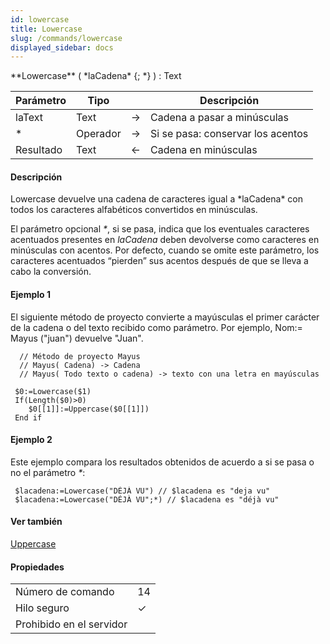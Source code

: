 ```yaml
---
id: lowercase
title: Lowercase
slug: /commands/lowercase
displayed_sidebar: docs
---
```


<!--REF #_command_.Lowercase.Syntax-->**Lowercase** ( *laCadena* {; *} ) : Text<!-- END REF-->
<!--REF #_command_.Lowercase.Params-->
| Parámetro | Tipo |  | Descripción |
| --- | --- | --- | --- |
| laText | Text | &#8594;  | Cadena a pasar a minúsculas |
| * | Operador | &#8594;  | Si se pasa: conservar los acentos |
| Resultado | Text | &#8592; | Cadena en minúsculas |

<!-- END REF-->

#### Descripción 

<!--REF #_command_.Lowercase.Summary-->Lowercase devuelve una cadena de caracteres igual a *laCadena* con todos los caracteres alfabéticos convertidos en minúsculas.<!-- END REF-->

El parámetro opcional *\**, si se pasa, indica que los eventuales caracteres acentuados presentes en *laCadena* deben devolverse como caracteres en minúsculas con acentos. Por defecto, cuando se omite este parámetro, los caracteres acentuados “pierden” sus acentos después de que se lleva a cabo la conversión.

#### Ejemplo 1 

El siguiente método de proyecto convierte a mayúsculas el primer carácter de la cadena o del texto recibido como parámetro. Por ejemplo, Nom:= Mayus ("juan") devuelve "Juan".

```4d
  // Método de proyecto Mayus
  // Mayus( Cadena) -> Cadena
  // Mayus( Todo texto o cadena) -> texto con una letra en mayúsculas
 
 $0:=Lowercase($1)
 If(Length($0)>0)
    $0[[1]]:=Uppercase($0[[1]])
 End if
```

#### Ejemplo 2 

Este ejemplo compara los resultados obtenidos de acuerdo a si se pasa o no el parámetro *\**:

```4d
 $lacadena:=Lowercase("DÉJÀ VU") // $lacadena es "deja vu"
 $lacadena:=Lowercase("DÉJÀ VU";*) // $lacadena es "déjà vu"
```

#### Ver también 

[Uppercase](uppercase.md)  

#### Propiedades
|  |  |
| --- | --- |
| Número de comando | 14 |
| Hilo seguro | &check; |
| Prohibido en el servidor ||


